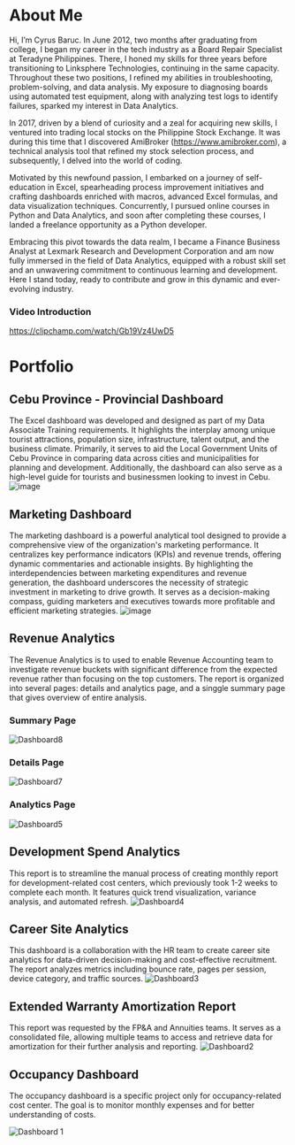 # About Me
Hi, I’m Cyrus Baruc. In June 2012, two months after graduating from college, I began my career in the tech industry as a Board Repair Specialist at Teradyne Philippines. There, I honed my skills for three years before transitioning to Linksphere Technologies, continuing in the same capacity. Throughout these two positions, I refined my abilities in troubleshooting, problem-solving, and data analysis. My exposure to diagnosing boards using automated test equipment, along with analyzing test logs to identify failures, sparked my interest in Data Analytics. 

In 2017, driven by a blend of curiosity and a zeal for acquiring new skills, I ventured into trading local stocks on the Philippine Stock Exchange. It was during this time that I discovered AmiBroker (https://www.amibroker.com), a technical analysis tool that refined my stock selection process, and subsequently, I delved into the world of coding.

<!-- <img src="https://github.com/greatcyan/Analytics-portfolio/assets/95137493/b8271d13-63fa-435b-94f1-7e6a45901c46" alt="image" width="450"/>

<img src="https://github.com/greatcyan/Analytics-portfolio/assets/95137493/490f0f23-49a7-4ed8-bc92-833b035d966d" alt="image" width="450"/> -->

Motivated by this newfound passion, I embarked on a journey of self-education in Excel, spearheading process improvement initiatives and crafting dashboards enriched with macros, advanced Excel formulas, and data visualization techniques. Concurrently, I pursued online courses in Python and Data Analytics, and soon after completing these courses, I landed a freelance opportunity as a Python developer.

Embracing this pivot towards the data realm, I became a Finance Business Analyst at Lexmark Research and Development Corporation and am now fully immersed in the field of Data Analytics, equipped with a robust skill set and an unwavering commitment to continuous learning and development. Here I stand today, ready to contribute and grow in this dynamic and ever-evolving industry.

### Video Introduction
https://clipchamp.com/watch/Gb19Vz4UwD5

<!-- # Trainings & Certifications
## Google Data Analytics Professional Certificate - https://www.credly.com/earner/earned/badge/cf025b53-5775-4123-8da3-77bb869c4ace
<img src="https://github.com/greatcyan/myportfolio/assets/95137493/eec8223b-e811-408f-9af1-bd6d93962c9e" alt="image" width="500"/>

## Data Associate Pathway - https://sparta.dap.edu.ph/
<img src="https://github.com/greatcyan/myportfolio/assets/95137493/e409bf0e-8460-4d95-a754-007957692c37" alt="image" width="500"/>

## Data Visualization Microspecialization Pathway - https://sparta.dap.edu.ph/
<img src="https://github.com/greatcyan/myportfolio/assets/95137493/d038069e-a86e-49bd-afd7-76a4d795d5f5" alt="image" width="500"/>

## Data Governance Microspecialization Pathway - https://sparta.dap.edu.ph/
<img src="https://github.com/greatcyan/myportfolio/assets/95137493/473af76a-be8d-4430-904e-722c5e4ead1a" alt="image" width="500"/>

## Computing Microspecialization Pathway - https://sparta.dap.edu.ph/
<img src="https://github.com/greatcyan/myportfolio/assets/95137493/0caa0af7-d98d-4fa3-92a0-643356bfe6b9" alt="image" width="500"/>
-->
# Portfolio
## Cebu Province - Provincial Dashboard
The Excel dashboard was developed and designed as part of my Data Associate Training requirements. It highlights the interplay among unique tourist attractions, population size, infrastructure, talent output, and the business climate. Primarily, it serves to aid the Local Government Units of Cebu Province in comparing data across cities and municipalities for planning and development. Additionally, the dashboard can also serve as a high-level guide for tourists and businessmen looking to invest in Cebu.
![image](https://github.com/greatcyan/myportfolio/assets/95137493/64032f6a-d4d7-4175-b357-f226023fb74b)

## Marketing Dashboard
The marketing dashboard is a powerful analytical tool designed to provide a comprehensive view of the organization's marketing performance. It centralizes key performance indicators (KPIs) and revenue trends, offering dynamic commentaries and actionable insights. By highlighting the interdependencies between marketing expenditures and revenue generation, the dashboard underscores the necessity of strategic investment in marketing to drive growth. It serves as a decision-making compass, guiding marketers and executives towards more profitable and efficient marketing strategies.
![image](https://github.com/greatcyan/myportfolio/assets/95137493/41c906a5-50e2-4496-b29e-35e1c6a51443)

## Revenue Analytics
The Revenue Analytics is to used to enable Revenue Accounting team to investigate revenue buckets with significant difference from the expected revenue rather than focusing on the top customers. The report is organized into several pages: details and analytics page, and a singgle summary page that gives overview of entire analysis. 

### Summary Page
![Dashboard8](https://github.com/greatcyan/Analytics-portfolio/assets/95137493/fa33d997-5773-48c6-8b75-1d9fc3b19da0)
### Details Page
![Dashboard7](https://github.com/greatcyan/Analytics-portfolio/assets/95137493/5443675a-5e07-466a-abbf-e332c3faabf8)
### Analytics Page
![Dashboard5](https://github.com/greatcyan/Analytics-portfolio/assets/95137493/060f6677-ceb5-4e68-988f-fee07c9837de)

## Development Spend Analytics
This report is to streamline the manual process of creating monthly report for development-related cost centers, which previously took 1-2 weeks to complete each month. It features quick trend visualization, variance analysis, and automated refresh.
![Dashboard4](https://github.com/greatcyan/Analytics-portfolio/assets/95137493/c243af8e-4f35-4c9a-90f5-d9910bf5b24e)

## Career Site Analytics
This dashboard is a collaboration with the HR team to create career site analytics for data-driven decision-making and cost-effective recruitment. The report analyzes metrics including bounce rate, pages per session, device category, and traffic sources.
![Dashboard3](https://github.com/greatcyan/Analytics-portfolio/assets/95137493/616a2003-8b7a-42fd-8dfc-de55b365e9a7)

## Extended Warranty Amortization Report
This report was requested by the FP&A and Annuities teams. It serves as a consolidated file, allowing multiple teams to access and retrieve data for amortization for their further analysis and reporting.
![Dashboard2](https://github.com/greatcyan/Analytics-portfolio/assets/95137493/8fdae1f4-ca07-4e17-82a0-248eb8af5cbd)

## Occupancy Dashboard
The occupancy dashboard is a specific project only for occupancy-related cost center. The goal is to monitor monthly expenses and for better understanding of costs.

![Dashboard 1](https://github.com/greatcyan/Analytics-portfolio/assets/95137493/0a7ce344-5f9e-4332-bd94-5c17f24e114b)
